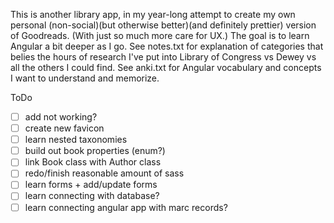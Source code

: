 This is another library app, in my year-long attempt to create my own personal (non-social)(but otherwise better)(and definitely prettier) version of Goodreads. (With just so much more care for UX.) The goal is to learn Angular a bit deeper as I go. See notes.txt for explanation of categories that belies the hours of research I've put into Library of Congress vs Dewey vs all the others I could find. See anki.txt for Angular vocabulary and concepts I want to understand and memorize.


ToDo
- [ ] add not working?
- [ ] create new favicon
- [ ] learn nested taxonomies
- [ ] build out book properties (enum?)
- [ ] link Book class with Author class
- [ ] redo/finish reasonable amount of sass
- [ ] learn forms + add/update forms
- [ ] learn connecting with database?
- [ ] learn connecting angular app with marc records?
